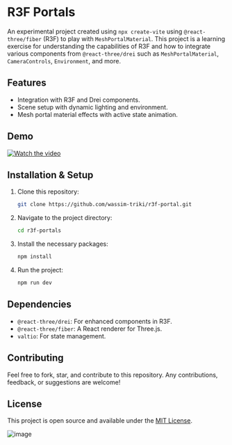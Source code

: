 # R3F Portals

An experimental project created using `npx create-vite` using `@react-three/fiber` (R3F) to play with `MeshPortalMaterial`. This project is a learning exercise for understanding the capabilities of R3F and how to integrate various components from `@react-three/drei` such as `MeshPortalMaterial`, `CameraControls`, `Environment`, and more.

## Features
- Integration with R3F and Drei components.
- Scene setup with dynamic lighting and environment.
- Mesh portal material effects with active state animation.

## Demo
[![Watch the video](https://res.cloudinary.com/dnhlgfdi2/image/upload/v1694542983/Portals-2x_xv9noz.gif)](https://youtu.be/ohke15atV_o)


## Installation & Setup
1. Clone this repository:
    ```bash
    git clone https://github.com/wassim-triki/r3f-portal.git
    ```

2. Navigate to the project directory:
    ```bash
    cd r3f-portals
    ```

3. Install the necessary packages:
    ```bash
    npm install
    ```

4. Run the project:
    ```bash
    npm run dev
    ```

## Dependencies
- `@react-three/drei`: For enhanced components in R3F.
- `@react-three/fiber`: A React renderer for Three.js.
- `valtio`: For state management.

## Contributing
Feel free to fork, star, and contribute to this repository. Any contributions, feedback, or suggestions are welcome!

## License
This project is open source and available under the [MIT License](LICENSE).


![image](https://user-images.githubusercontent.com/6551176/221732091-23ee52cb-4150-42fa-b998-43628d7a6b0d.png)
